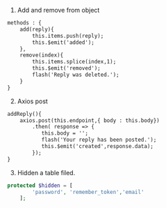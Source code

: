 1. Add and remove from object
```html
methods : {
    add(reply){
        this.items.push(reply);
        this.$emit('added');
    },
    remove(index){
        this.items.splice(index,1);
        this.$emit('removed');
        flash('Reply was deleted.');
    }
}
```

2. Axios post
```html
addReply(){
    axios.post(this.endpoint,{ body : this.body})
        .then( response => {
           this.body = '';
           flash('Your reply has been posted.');
           this.$emit('created',response.data);
        });
}
```

3. Hidden a table filed.
```php
protected $hidden = [
        'password', 'remember_token','email'
    ];
```